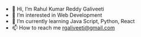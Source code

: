- 👋 Hi, I’m Rahul Kumar Reddy Galiveeti
- 👀 I’m interested in Web Development
- 🌱 I’m currently learning Java Script, Python, React
- 📫 How to reach me rgaliveeti@gmail.com

